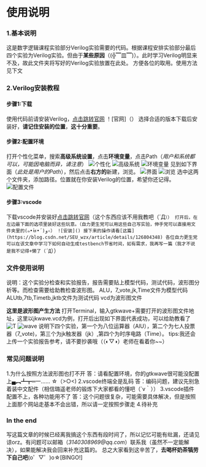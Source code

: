 # 使用说明
### 1.基本说明
这是数字逻辑课程实验部分Verilog实验需要的代码。根据课程安排实验部分最后四个实验为Verilog实验。但由于**某些原因**（(╬▔皿▔)）。此时学习Verilog明显来不及，故此文件夹将写好的Verilog实验放置在此处。
方便各位的取用。使用方法见下文

### 2.Verilog安装教程

#### 步骤1:下载 
使用代码前请安装Verilog，[点击跳转官网](https://bleyer.org/icarus/)
！[官网]（）
选择合适的版本下载后安装好，**请记住安装的位置**，**这十分重要**。

#### 步骤2:配置环境
打开个性化菜单，搜索**高级系统设置**，点击**环境变量**，点击Path（_用户和系统都可以，可能因电脑而异，请注意_）
![个性化]()
![高级系统]()
![环境变量]()
见到如下界面（_此处是用户的Path_），然后点击**右方的**新建，浏览。
![界面]()
![浏览]()
选中这两个文件夹，添加路径。位置就在你安装Verilog的位置，希望你还记得。
![配置文件]()

#### 步骤3:vscode
下载vscode并安装好[点击跳转官网](https://code.visualstudio.com/)（这个东西应该不用我教吧（´Д`））
打开后，在左边最下面的选项里装好这些玩意。（自力更生党可以用这些自己写实验，伸手党可以直接用文件夹里的(๑•̀ㅂ•́)و✧）
![安装]()
接下来的操作请看[这篇](https://blog.csdn.net/SEU_wzx/article/details/126804348)
各位自力更生党可以在该文章中学习下如何自动生成testbench节省时间，如有需求，我再写一篇（我才不说是我不记得+懒了（´Д`））

### 文件使用说明
说明：这个实验分检查和实验报告，报告需要贴上模型代码，测试代码，波形图分析等。而检查需要给助教检查波形图。
ALU，7_vote,jk,Time文件为模型代码
ALUtb,7tb,Timetb,jktb文件为测试代码
vcd为波形图文件

**这里是波形图产生方法**
打开Terminal，输入gtkwave+需要打开的波形图文件地址，这里以jkwave.vcd为例，打开后出现如下界面代表成功，可以给助教看了
![T]()
![wave]()
说明下四个实验，第一个为八位运算器（AlU），第二个为七人投票器（7_vote)，第三个为jk触发器（jk）,第四个为时序电路（Time）。
tips:我还会上传一个实验报告参考，请不要抄袭哦（（◐▽◑）老师在看着你~~）


### 常见问题说明
1.为什么按照方法波形图也打不开
答：请看配置环境，你的gtkwave很可能没配置上▄︻┻┳═一…… ☆（>○<)
2.vscode终端全是乱码
答：编码问题，建议先别急着装中文配件（相信璐遥老师的锻炼下大家都看的懂吧（´v｀））
3.vscode插件配置不上，各种功能用不了
答：这个问题很复杂，可能需要具体解决，但是按照上面那个网站走基本不会出错，所以请一定按照步骤走
4.待补充


### In the end
写这篇文章的时候已经离我搞这个东西有段时间了，所以记忆可能有纰漏，还请见谅orz。有问题可以邮箱（_3140308969@qq.com_）联系我（虽然不一定能解决），如果能解决我会回来补充这篇的。
总之大家看到这辛苦了，**去喝杯奶茶犒劳下自己吧**(o゜▽゜)o☆[BINGO!]

